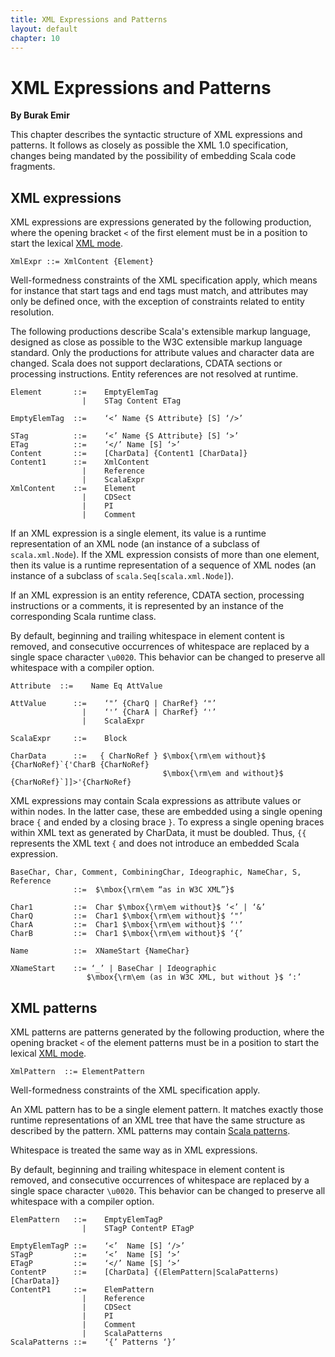 ```yaml
---
title: XML Expressions and Patterns
layout: default
chapter: 10
---
```


# XML Expressions and Patterns

__By Burak Emir__

This chapter describes the syntactic structure of XML expressions and patterns.
It follows as closely as possible the XML 1.0 specification,
changes being mandated by the possibility of embedding Scala code fragments.

## XML expressions

XML expressions are expressions generated by the following production, where the 
opening bracket `<` of the first element must be in a position to start the lexical
[XML mode](01-lexical-syntax.html#xml-mode).

```ebnf
XmlExpr ::= XmlContent {Element}
```

Well-formedness constraints of the XML specification apply, which
means for instance that start tags and end tags must match, and
attributes may only be defined once, with the exception of constraints
related to entity resolution.

The following productions describe Scala's extensible markup language,
designed as close as possible to the W3C extensible markup language
standard. Only the productions for attribute values and character data are changed. 
Scala does not support declarations, CDATA sections or processing instructions.
Entity references are not resolved at runtime.

```ebnf
Element       ::=    EmptyElemTag
                |    STag Content ETag                                       

EmptyElemTag  ::=    ‘<’ Name {S Attribute} [S] ‘/>’                         

STag          ::=    ‘<’ Name {S Attribute} [S] ‘>’                          
ETag          ::=    ‘</’ Name [S] ‘>’                                        
Content       ::=    [CharData] {Content1 [CharData]}
Content1      ::=    XmlContent
                |    Reference
                |    ScalaExpr
XmlContent    ::=    Element
                |    CDSect
                |    PI
                |    Comment
```

If an XML expression is a single element, its value is a runtime
representation of an XML node (an instance of a subclass of 
`scala.xml.Node`). If the XML expression consists of more
than one element, then its value is a runtime representation of a
sequence of XML nodes (an instance of a subclass of 
`scala.Seq[scala.xml.Node]`).

If an XML expression is an entity reference, CDATA section, processing 
instructions or a comments, it is represented by an instance of the 
corresponding Scala runtime class.

By default, beginning and trailing whitespace in element content is removed, 
and consecutive occurrences of whitespace are replaced by a single space
character `\u0020`. This behavior can be changed to preserve all whitespace
with a compiler option.

```ebnf
Attribute  ::=    Name Eq AttValue                                    

AttValue      ::=    ‘"’ {CharQ | CharRef} ‘"’
                |    ‘'’ {CharA | CharRef} ‘'’
                |    ScalaExpr

ScalaExpr     ::=    Block

CharData      ::=   { CharNoRef } $\mbox{\rm\em without}$ {CharNoRef}`{'CharB {CharNoRef} 
                                  $\mbox{\rm\em and without}$ {CharNoRef}`]]>'{CharNoRef}
```

<!-- {% raw  %} stupid liquid borks on the double brace below; brace yourself, liquid! -->
XML expressions may contain Scala expressions as attribute values or
within nodes. In the latter case, these are embedded using a single opening 
brace `{` and ended by a closing brace `}`. To express a single opening braces
within XML text as generated by CharData, it must be doubled.
Thus, `{{` represents the XML text `{` and does not introduce an embedded Scala expression.
<!-- {% endraw %} -->

```ebnf
BaseChar, Char, Comment, CombiningChar, Ideographic, NameChar, S, Reference
              ::=  $\mbox{\rm\em “as in W3C XML”}$

Char1         ::=  Char $\mbox{\rm\em without}$ ‘<’ | ‘&’
CharQ         ::=  Char1 $\mbox{\rm\em without}$ ‘"’
CharA         ::=  Char1 $\mbox{\rm\em without}$ ‘'’
CharB         ::=  Char1 $\mbox{\rm\em without}$ ‘{’

Name          ::=  XNameStart {NameChar}

XNameStart    ::= ‘_’ | BaseChar | Ideographic 
                 $\mbox{\rm\em (as in W3C XML, but without }$ ‘:’
```

## XML patterns

XML patterns are patterns generated by the following production, where
the opening bracket `<` of the element patterns must be in a position
to start the lexical [XML mode](01-lexical-syntax.html#xml-mode).

```ebnf
XmlPattern  ::= ElementPattern 
```

Well-formedness constraints of the XML specification apply.

An XML pattern has to be a single element pattern. It
matches exactly those runtime
representations of an XML tree
that have the same structure as described by the pattern.
XML patterns may contain [Scala patterns](08-pattern-matching.html#pattern-matching-expressions).

Whitespace is treated the same way as in XML expressions.

By default, beginning and trailing whitespace in element content is removed, 
and consecutive occurrences of whitespace are replaced by a single space
character `\u0020`. This behavior can be changed to preserve all whitespace
with a compiler option.

```ebnf
ElemPattern   ::=    EmptyElemTagP
                |    STagP ContentP ETagP                                    

EmptyElemTagP ::=    ‘<’  Name [S] ‘/>’
STagP         ::=    ‘<’  Name [S] ‘>’                          
ETagP         ::=    ‘</’ Name [S] ‘>’                                        
ContentP      ::=    [CharData] {(ElemPattern|ScalaPatterns) [CharData]}
ContentP1     ::=    ElemPattern
                |    Reference
                |    CDSect
                |    PI
                |    Comment
                |    ScalaPatterns
ScalaPatterns ::=    ‘{’ Patterns ‘}’
```

